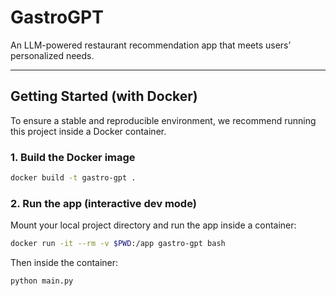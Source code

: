 # GastroGPT

An LLM-powered restaurant recommendation app that meets users’ personalized needs.

---

##  Getting Started (with Docker)

To ensure a stable and reproducible environment, we recommend running this project inside a Docker container.

###  1. Build the Docker image

```bash
docker build -t gastro-gpt .
```

###  2. Run the app (interactive dev mode)

Mount your local project directory and run the app inside a container:

```bash
docker run -it --rm -v $PWD:/app gastro-gpt bash
```

Then inside the container:

```bash
python main.py
```

